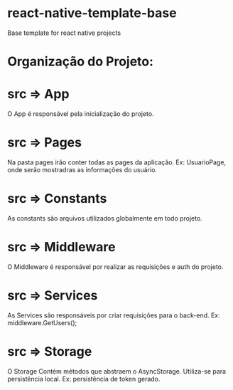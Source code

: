 # react-native-template-base
Base template for react native projects

# Organização do Projeto:

# src => App
O App é responsável pela inicialização do projeto.

# src => Pages
Na pasta pages irão conter todas as pages da aplicação. Ex: UsuarioPage, onde serão mostradras as informações do usuário.

# src => Constants
As constants são arquivos utilizados globalmente em todo projeto.

# src => Middleware
O Middleware é responsável por realizar as requisições e auth do projeto.

# src => Services
As Services são responsáveis por criar requisições para o back-end. Ex: middleware.GetUsers();

# src => Storage
O Storage Contém métodos que abstraem o AsyncStorage. Utiliza-se para persistência local. Ex: persistência de token gerado.
